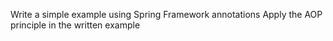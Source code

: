 Write a simple example using Spring Framework annotations
Apply the AOP principle in the written example